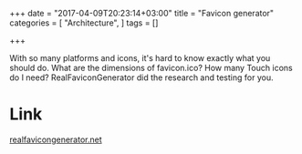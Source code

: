 +++
date = "2017-04-09T20:23:14+03:00"
title = "Favicon generator"
categories = [
    "Architecture",
]
tags = []

+++

With so many platforms and icons, it's hard to know exactly what you should do. What are the dimensions of favicon.ico? How many Touch icons do I need? RealFaviconGenerator did the research and testing for you.

<!--more-->

# Link

[realfavicongenerator.net](http://realfavicongenerator.net/)